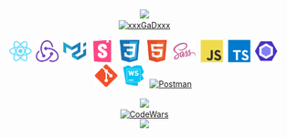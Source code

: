 <!-- HEARER -->
<div align="center">
    <img src="https://capsule-render.vercel.app/api?type=waving&color=490&height=190&section=header&text=Vlad%20Loban&desc=frontend%20developer&animation=fadeIn&fontColor=fff&fontSize=75&fontAlign=68&fontAlignY=40&descSize=18&descAlign=78&descAlignY=17"/>
</div>
<!-- /HEARER -->

<!-- ./STAT -->
<div align="center">
    <a href="https://skyline.github.com/xxxGaDxxx/2022">
        <img src="https://github-readme-streak-stats.herokuapp.com/?user=xxxGaDxxx&hide_border=true&stroke=888&ring=494&fire=D70&currStreakNum=D70&sideNums=888&dates=888&sideLabels=888&currStreakLabel=494&background=0000"
             title="xxxGaDxxx" 
             alt="xxxGaDxxx"
             width="60%"/>
    </a>
</div>
<!-- <div align="center">
    <a href="https://github.com/b00017469?tab=repositories">
        <img src="https://github-readme-stats.vercel.app/api?username=xxxGaDxxx&show_icons=true&count_private=true&hide_border=true&title_color=494&text_color=888&icon_color=494&bg_color=0000"
             title="xxxGaDxxx github repositories" 
             alt="xxxGaDxxx github stats"
             width="49%"/>
    </a>
    <a href="https://github.com/b00017469?tab=repositories">
        <img src="https://github-readme-stats.vercel.app/api/top-langs/?username=b00017469&&layout=compact&hide_border=true&title_color=494&text_color=888&bg_color=0000"
             title="xxxGaDxxx github repositories"
             alt="xxxGaDxxx github stats"
             width="41%"/>
    </a>
</div> -->
<!-- ./STATS  -->

<br/>

<div align="center">
    <a href="https://reactjs.org/">
        <img src="https://github.com/devicons/devicon/blob/master/icons/react/react-original.svg"
             title="React" alt="React"
             width="40" height="40"/></a>&nbsp;
    <a href="https://redux.js.org/">
        <img src="https://github.com/devicons/devicon/blob/master/icons/redux/redux-original.svg"
             title="Redux" alt="Redux "
             width="40" height="40"/></a>&nbsp; 
    <a href="https://mui.com/">
        <img src="https://github.com/devicons/devicon/blob/master/icons/materialui/materialui-original.svg"
             title="Material UI" alt="Material UI"
             width="40" height="40"/></a>&nbsp;
    <a href="https://storybook.js.org/">
        <img src="https://github.com/devicons/devicon/blob/master/icons/storybook/storybook-original.svg"
             title="Story book" alt="Story book"
             width="40" height="40"/></a>&nbsp;
    <a href="https://en.wikipedia.org/wiki/CSS">
        <img src="https://github.com/devicons/devicon/blob/master/icons/css3/css3-original.svg"
             title="CSS3" alt="CSS"
             width="40" height="40"/></a>&nbsp;
    <a href="https://en.wikipedia.org/wiki/HTML">
        <img src="https://github.com/devicons/devicon/blob/master/icons/html5/html5-original.svg"
             title="HTML5" alt="HTML"
             width="40" height="40"/></a>&nbsp;
    <a href="https://sass-lang.com/">
        <img src="https://github.com/devicons/devicon/blob/master/icons/sass/sass-original.svg"
             title="SASS" alt="SASS"
             width="40" height="40"/></a>&nbsp;         
    <a href="https://en.wikipedia.org/wiki/JavaScript">
        <img src="https://github.com/devicons/devicon/blob/master/icons/javascript/javascript-original.svg"
             title="JavaScript" alt="JavaScript"
             width="40" height="40"/></a>&nbsp;
    <a href="https://www.typescriptlang.org/">
        <img src="https://github.com/devicons/devicon/blob/master/icons/typescript/typescript-original.svg"
             title="TypeScript" alt="TypeScript"
             width="40" height="40"/></a>&nbsp;
    <a href="https://eslint.org/">
        <img src="https://github.com/devicons/devicon/blob/master/icons/eslint/eslint-original.svg"
             title="Eslint" alt="Eslint "
             width="40" height="40"/></a>&nbsp;  
    <a href="https://git-scm.com/">
        <img src="https://github.com/devicons/devicon/blob/master/icons/git/git-original.svg"
             title="Git" alt="Git"
             width="40" height="40"/></a>&nbsp;
    <a href="https://www.jetbrains.com/webstorm/">
    <img src="https://github.com/devicons/devicon/blob/master/icons/webstorm/webstorm-plain.svg"
         title="WebStorm" alt="WebStorm"
         width="40" height="40"/></a>&nbsp;
     <a href="https://www.postman.com/">
    <img src="https://www.vectorlogo.zone/logos/getpostman/getpostman-icon.svg"
         title="Postman" alt="Postman"
         width="40" height="40"/></a>&nbsp;
</div>

<br/>

<div align="center">
      <a href="https://www.codewars.com/users/xxxGaDxxx">
        <img src="firecoding.gif" />
     </a>
</div>
<div align="center">
    <a href="https://www.codewars.com/users/xxxGaDxxx">
        <img src="https://www.codewars.com/users/xxxGaDxxx/badges/small"
             title="CodeWars" alt="CodeWars"/>
    </a>
</div>

<!-- FOOTER -->
<div align="center">
    <a href=mailto:vlad.loban.dev@gmail.com>
    <img src="https://capsule-render.vercel.app/api?type=waving&color=490&height=120&section=footer&text=ready%20to%20cooperation&animation=fadeIn&fontColor=fff&fontSize=12&fontAlign=50&fontAlignY=80&descSize=20&descAlign=84&descAlignY=43"/>
    </a>
</div>
<!-- FOOTER -->

